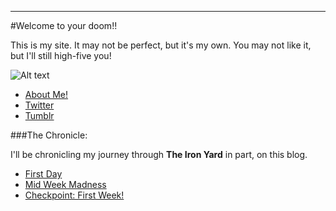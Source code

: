 ---

#Welcome to your doom!!

This is my site.
It may not be perfect, but it's my own. 
You may not like it, but I'll still high-five you! 

![Alt text](http://i1238.photobucket.com/albums/ff482/heathgk/LizLemonhighfive.gif)

* [About Me!](about.html)
* [Twitter](http://www.twitter.com/thedonz)
* [Tumblr](http://www.tumblr.com/thedonz)

###The Chronicle:

I'll be chronicling my journey through **The Iron Yard** in part, on this blog. 

* [First Day](2014/09/22/First-Day.1.html)
* [Mid Week Madness](2014/09/24/Midweek-Madness.html)
* [Checkpoint: First Week!](2014/09/26/Checkpoint.html)

